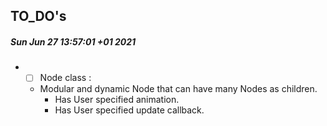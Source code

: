 ## TO_DO's



##### Sun Jun 27 13:57:01 +01 2021

* - [ ] Node class :   

  * Modular and dynamic Node that can have many Nodes as children.
    * Has User specified animation.
    * Has User specified update callback.

